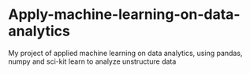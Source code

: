 # Apply-machine-learning-on-data-analytics
My project of applied machine learning on data analytics, using pandas, numpy and sci-kit learn to analyze unstructure data 
